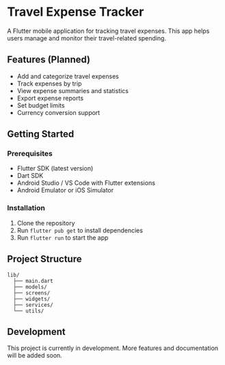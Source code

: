 # Travel Expense Tracker

A Flutter mobile application for tracking travel expenses. This app helps users manage and monitor their travel-related spending.

## Features (Planned)
- Add and categorize travel expenses
- Track expenses by trip
- View expense summaries and statistics
- Export expense reports
- Set budget limits
- Currency conversion support

## Getting Started

### Prerequisites
- Flutter SDK (latest version)
- Dart SDK
- Android Studio / VS Code with Flutter extensions
- Android Emulator or iOS Simulator

### Installation
1. Clone the repository
2. Run `flutter pub get` to install dependencies
3. Run `flutter run` to start the app

## Project Structure
```
lib/
  ├── main.dart
  ├── models/
  ├── screens/
  ├── widgets/
  ├── services/
  └── utils/
```

## Development
This project is currently in development. More features and documentation will be added soon.
